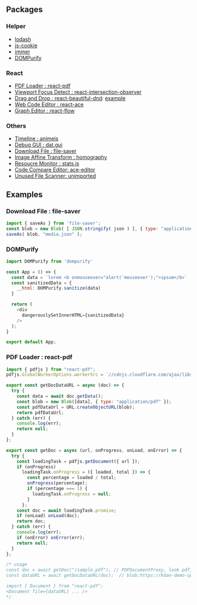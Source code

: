 ## Packages

### Helper
  - [lodash](https://lodash.com/)
  - [js-cookie](https://github.com/js-cookie/js-cookie)
  - [immer](https://github.com/immerjs/immer)
  - [DOMPurify](https://github.com/cure53/DOMPurify)

### React
  - [PDF Loader : react-pdf](https://github.com/diegomura/react-pdf)
  - [Viewport Focus Detect : react-intersection-observer](https://github.com/researchgate/react-intersection-observer)
  - [Drag and Drop : react-beautiful-dnd](https://github.com/atlassian/react-beautiful-dnd): [example](https://codesandbox.io/s/zh2wy)
  - [Web Code Editor : react-ace](https://github.com/securingsincity/react-ace/tree/master)
  - [Graph Editor : react-flow](https://github.com/wbkd/react-flow)

### Others
  - [Timeline : animejs](https://animejs.com/)
  - [Debug GUI : dat.gui](https://github.com/dataarts/dat.gui)
  - [Download File : file-saver](https://github.com/eligrey/FileSaver.js)
  - [Image Affine Transform : homography](https://github.com/Eric-Canas/Homography.js)
  - [Resoucre Monitor : stats.js](https://github.com/mrdoob/stats.js/)
  - [Code Compare Editor: ace-editor](https://github.com/ace-diff/ace-diff)
  - [Unused File Scanner: unimported](https://github.com/smeijer/unimported#example)

## Examples

### Download File : file-saver

```javascript
import { saveAs } from 'file-saver';
const blob = new Blob( [ JSON.stringify( json ) ], { type: "application/json" } );
saveAs( blob, "media.json" );
```

### DOMPurify

```javascript
import DOMPurify from 'dompurify'

const App = () => {
  const data = `lorem <b onmouseover="alert('mouseover');">ipsum</b>`
  const sanitizedData = {
    __html: DOMPurify.sanitize(data)
  }

  return (
    <div
      dangerouslySetInnerHTML={sanitizedData}
    />
  );
}

export default App;
```

### PDF Loader : react-pdf

```javascript
import { pdfjs } from "react-pdf";
pdfjs.GlobalWorkerOptions.workerSrc = `//cdnjs.cloudflare.com/ajax/libs/pdf.js/${pdfjs.version}/pdf.worker.min.js`;

export const getDocDataURL = async (doc) => {
  try {
    const data = await doc.getData();
    const blob = new Blob([data], { type: "application/pdf" });
    const pdfDataUrl = URL.createObjectURL(blob);
    return pdfDataUrl;
  } catch (err) {
    console.log(err);
    return null;
  }
};

export const getDoc = async (url, onProgress, onLoad, onError) => {
  try {
    const loadingTask = pdfjs.getDocument({ url });
    if (onProgress)
      loadingTask.onProgress = ({ loaded, total }) => {
        const percentage = loaded / total;
        onProgress(percentage);
        if (percentage === 1) {
          loadingTask.onProgress = null;
        }
      };
    const doc = await loadingTask.promise;
    if (onLoad) onLoad(doc);
    return doc;
  } catch (err) {
    console.log(err);
    if (onError) onError(err);
    return null;
  }
};

/* usage
const doc = await getDoc("/sample.pdf"); // PDFDocumentProxy, look pdfjs document for detail.
const dataURL = await getDocDataURL(doc);  // blob:https://kdan-demo-op.dottedsign.com/5c46d654-f02e-4938-97bd-6676451f2c0f

import { Document } from "react-pdf";
<Document file={dataURL} ... />
*/
```
